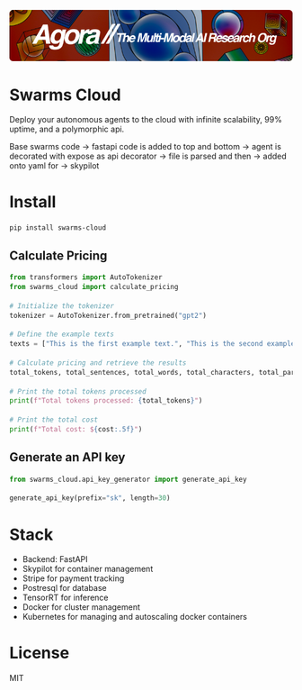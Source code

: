 [![Multi-Modality](agorabanner.png)](https://discord.gg/qUtxnK2NMf)

# Swarms Cloud
Deploy your autonomous agents to the cloud with infinite scalability, 99% uptime, and a polymorphic api.


Base swarms code -> fastapi code is added to top and bottom -> agent is decorated with expose as api decorator -> file is parsed and then -> added onto yaml for -> skypilot


# Install
`pip install swarms-cloud`



## Calculate Pricing
```python
from transformers import AutoTokenizer
from swarms_cloud import calculate_pricing

# Initialize the tokenizer
tokenizer = AutoTokenizer.from_pretrained("gpt2")

# Define the example texts
texts = ["This is the first example text.", "This is the second example text."]

# Calculate pricing and retrieve the results
total_tokens, total_sentences, total_words, total_characters, total_paragraphs, cost = calculate_pricing(texts, tokenizer)

# Print the total tokens processed
print(f"Total tokens processed: {total_tokens}")

# Print the total cost
print(f"Total cost: ${cost:.5f}")
```


## Generate an API key
```python
from swarms_cloud.api_key_generator import generate_api_key

generate_api_key(prefix="sk", length=30)

```

# Stack
- Backend: FastAPI
- Skypilot for container management
- Stripe for payment tracking
- Postresql for database
- TensorRT for inference
- Docker for cluster management
- Kubernetes for managing and autoscaling docker containers



# License
MIT